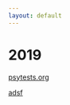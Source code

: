 ```yaml
---
layout: default
---
```


# 2019

[psytests.org](./pages/psytests.org.md)

[adsf](./pages/psytests/kettell16pfc.md)
